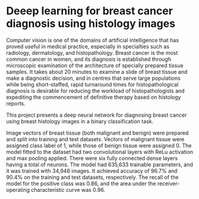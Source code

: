 # Deeep learning for breast cancer diagnosis using histology images

Computer vision is one of the domains of artificial intelligence that has proved useful in medical
practice, especially in specialties such as radiology, dermatology, and histopathology. Breast
cancer is the most common cancer in women, and its diagnosis is established through microscopic
examination of the architecture of specially prepared tissue samples. It takes about 20 minutes to
examine a slide of breast tissue and make a diagnostic decision, and in centres that serve large
populations while being short-staffed, rapid turnaround times for histopathological diagnosis is
desirable for reducing the workload of histopathologists and expediting the commencement of
definitive therapy based on histology reports.

This project presents a deep neural network for diagnosing breast cancer using breast histology
images in a binary classification task.

Image vectors of breast tissue (both malignant and benign) were prepared and split into training
and test datasets. Vectors of malignant tissue were assigned class label of 1, while those of benign
tissue were assigned 0. The model fitted to the dataset had two convolutional layers with ReLu
activation and max pooling applied. There were six fully connected dense layers having a total of
neurons. The model had 635,633 trainable parameters, and it was trained with 34,946 images. It
achieved accuracy of 96.7% and 90.4% on the training and test datasets, respectively. The recall
of the model for the positive class was 0.86, and the area under the receiver-operating
characteristic curve was 0.96.

